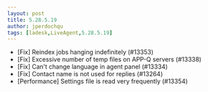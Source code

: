 ```yaml
---
layout: post
title: 5.28.5.19
author: jperdochqu
tags: [ladesk,LiveAgent,5.28.5.19]
---
```


- [Fix] Reindex jobs hanging indefinitely (#13353)
- [Fix] Excessive number of temp files on APP-Q servers (#13338)
- [Fix] Can't change language in agent panel (#13334)
- [Fix] Contact name is not used for replies (#13264)
- [Performance] Settings file is read very frequently (#13354)
